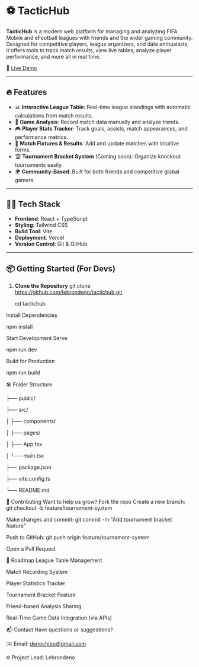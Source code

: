 # ⚽ TacticHub

**TacticHub** is a modern web platform for managing and analyzing FIFA Mobile and eFootball leagues with friends and the wider gaming community. Designed for competitive players, league organizers, and data enthusiasts, it offers tools to track match results, view live tables, analyze player performance, and more all in real time.

🚀 [Live Demo](https://tactichub.vercel.app)

---

## 🔥 Features

- 📊 **Interactive League Table**: Real-time league standings with automatic calculations from match results.
- 🧠 **Game Analysis**: Record match data manually and analyze trends.
- 🎮 **Player Stats Tracker**: Track goals, assists, match appearances, and performance metrics.
- 📅 **Match Fixtures & Results**: Add and update matches with intuitive forms.
- 🏆 **Tournament Bracket System** (Coming soon): Organize knockout tournaments easily.
- 🌍 **Community-Based**: Built for both friends and competitive global gamers.

---

## 🧑‍💻 Tech Stack

- **Frontend**: React + TypeScript
- **Styling**: Tailwind CSS
- **Build Tool**: Vite
- **Deployment**: Vercel
- **Version Control**: Git & GitHub

---

## 📦 Getting Started (For Devs)

1. **Clone the Repository**
   git clone https://github.com/lebrondeno/tactichub.git
   
   cd tactichub
   
Install Dependencies

npm install

Start Development Serve

npm run dev

Build for Production

npm run build

🛠️ Folder Structure

├── public/      

├── src/

│   ├── components/     

│   ├── pages/          

│   ├── App.tsx        

│   └── main.tsx        

├── package.json

├── vite.config.ts

└── README.md

🤝 Contributing
Want to help us grow?
Fork the repo
Create a new branch: git checkout -b feature/tournament-system

Make changes and commit: git commit -m "Add tournament bracket feature"

Push to GitHub: git push origin feature/tournament-system

Open a Pull Request

📌 Roadmap
 League Table Management

 Match Recording System

 Player Statistics Tracker

 Tournament Bracket Feature

 Friend-based Analysis Sharing

 Real-Time Game Data Integration (via APIs)

📬 Contact
Have questions or suggestions?

✉️ Email: denochibo@gmail.com

🌐 Project Lead: Lebrondeno

